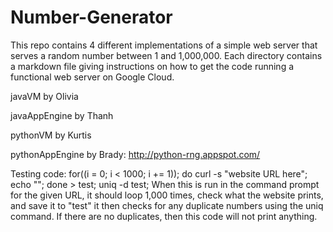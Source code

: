# Number-Generator
This repo contains 4 different implementations of a simple web server that serves a random number between 1 and 1,000,000. Each directory contains a markdown file giving instructions on how to get the code running a functional web server on Google Cloud.

javaVM by Olivia

javaAppEngine by Thanh

pythonVM by Kurtis

pythonAppEngine by Brady: http://python-rng.appspot.com/

Testing code: for((i = 0; i < 1000; i += 1)); do curl -s "website URL here"; echo ""; done > test; uniq -d test; 
When this is run in the command prompt for the given URL, it should loop 1,000 times, check what the website prints, and save it to "test"
it then checks for any duplicate numbers using the uniq command. If there are no duplicates, then this code will not print anything.
